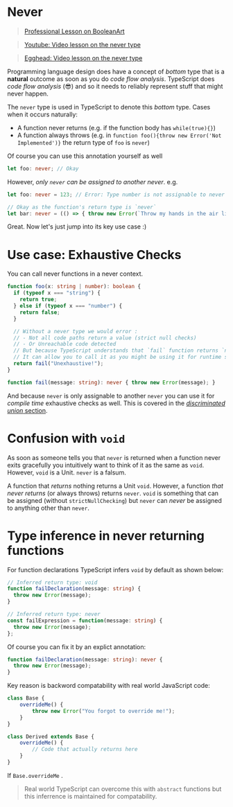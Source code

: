 # Never
> [Professional Lesson on BooleanArt](https://www.booleanart.com/course/typescript/never)

> [Youtube: Video lesson on the never type](https://www.youtube.com/watch?v=aldIFYWu6xc)

> [Egghead: Video lesson on the never type](https://egghead.io/lessons/typescript-use-the-never-type-to-avoid-code-with-dead-ends-using-typescript)

Programming language design does have a concept of *bottom* type that is a **natural** outcome as soon as you do *code flow analysis*. TypeScript does *code flow analysis* (😎) and so it needs to reliably represent stuff that might never happen.

The `never` type is used in TypeScript to denote this *bottom* type. Cases when it occurs naturally:

* A function never returns (e.g. if the function body has `while(true){}`)
* A function always throws (e.g. in `function foo(){throw new Error('Not Implemented')}` the return type of `foo` is `never`)

Of course you can use this annotation yourself as well

```ts
let foo: never; // Okay
```

However, *only `never` can be assigned to another never*. e.g.

```ts
let foo: never = 123; // Error: Type number is not assignable to never

// Okay as the function's return type is `never`
let bar: never = (() => { throw new Error(`Throw my hands in the air like I just don't care`) })();
```

Great. Now let's just jump into its key use case :)

# Use case: Exhaustive Checks

You can call never functions in a never context.

```ts
function foo(x: string | number): boolean {
  if (typeof x === "string") {
    return true;
  } else if (typeof x === "number") {
    return false;
  }

  // Without a never type we would error :
  // - Not all code paths return a value (strict null checks)
  // - Or Unreachable code detected
  // But because TypeScript understands that `fail` function returns `never`
  // It can allow you to call it as you might be using it for runtime safety / exhaustive checks.
  return fail("Unexhaustive!");
}

function fail(message: string): never { throw new Error(message); }
```

And because `never` is only assignable to another `never` you can use it for *compile time* exhaustive checks as well. This is covered in the [*discriminated union* section](./discriminated-unions.md).

# Confusion with `void`

As soon as someone tells you that `never` is returned when a function never exits gracefully you intuitively want to think of it as the same as `void`. However, `void` is a Unit. `never` is a falsum.

A function that *returns* nothing returns a Unit `void`. However, a function *that never returns* (or always throws) returns `never`. `void` is something that can be assigned (without `strictNullChecking`) but `never` can *never* be assigned to anything other than `never`.

# Type inference in never returning functions

For function declarations TypeScript infers `void` by default as shown below:

```ts
// Inferred return type: void
function failDeclaration(message: string) {
  throw new Error(message);
}

// Inferred return type: never
const failExpression = function(message: string) {
  throw new Error(message);
};
```

Of course you can fix it by an explict annotation: 

```ts
function failDeclaration(message: string): never {
  throw new Error(message);
}
```

Key reason is backword compatability with real world JavaScript code: 

```ts
class Base {
    overrideMe() {
        throw new Error("You forgot to override me!");
    }
}

class Derived extends Base {
    overrideMe() {
        // Code that actually returns here
    }
}
```

If `Base.overrideMe` . 

> Real world TypeScript can overcome this with `abstract` functions but this inferrence is maintained for compatability.

<!--
PR: https://github.com/Microsoft/TypeScript/pull/8652
Issue : https://github.com/Microsoft/TypeScript/issues/3076
Concept : https://en.wikipedia.org/wiki/Bottom_type
-->
